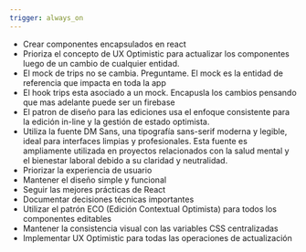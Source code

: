 ```yaml
---
trigger: always_on
---
```


- Crear componentes encapsulados en react
- Prioriza el concepto de UX Optimistic para actualizar los componentes luego de un cambio de cualquier entidad.
- El mock de trips no se cambia. Preguntame. El mock es la entidad de referencia que impacta en toda la app
- El hook trips esta asociado a un mock. Encapusla los cambios pensando que mas adelante puede ser un firebase
- El patron de diseño para las ediciones usa el enfoque consistente para la edición in-line y la gestión de estado optimista.
- Utiliza la fuente DM Sans, una tipografía sans-serif moderna y legible, ideal para interfaces limpias y profesionales. Esta fuente es ampliamente utilizada en proyectos relacionados con la salud mental y el bienestar laboral debido a su claridad y neutralidad.
- Priorizar la experiencia de usuario
- Mantener el diseño simple y funcional
- Seguir las mejores prácticas de React
- Documentar decisiones técnicas importantes
- Utilizar el patrón ECO (Edición Contextual Optimista) para todos los componentes editables
- Mantener la consistencia visual con las variables CSS centralizadas
- Implementar UX Optimistic para todas las operaciones de actualización